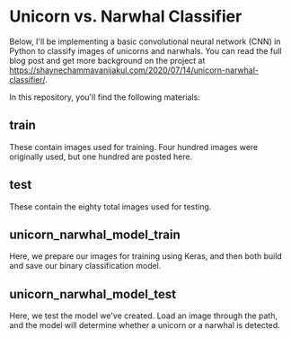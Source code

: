 # Unicorn vs. Narwhal Classifier
Below, I'll be implementing a basic convolutional neural network (CNN) in Python to classify images of unicorns and narwhals. You can read the full blog post and get more background on the project at https://shaynechammavanijakul.com/2020/07/14/unicorn-narwhal-classifier/.

In this repository, you'll find the following materials: 

## train
These contain images used for training. Four hundred images were originally used, but one hundred are posted here. 

## test
These contain the eighty total images used for testing. 

## unicorn_narwhal_model_train
Here, we prepare our images for training using Keras, and then both build and save our binary classification model. 

## unicorn_narwhal_model_test
Here, we test the model we've created. Load an image through the path, and the model will determine whether a unicorn or a narwhal is detected. 
